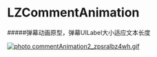 # LZCommentAnimation
#####弹幕动画原型，弹幕UILabel大小适应文本长度 



<a href="http://s781.photobucket.com/user/luzheng1208/media/commentAnimation2_zpsralbz4wh.gif.html" target="_blank"><img src="http://i781.photobucket.com/albums/yy100/luzheng1208/commentAnimation2_zpsralbz4wh.gif" border="0" alt=" photo commentAnimation2_zpsralbz4wh.gif"/></a>